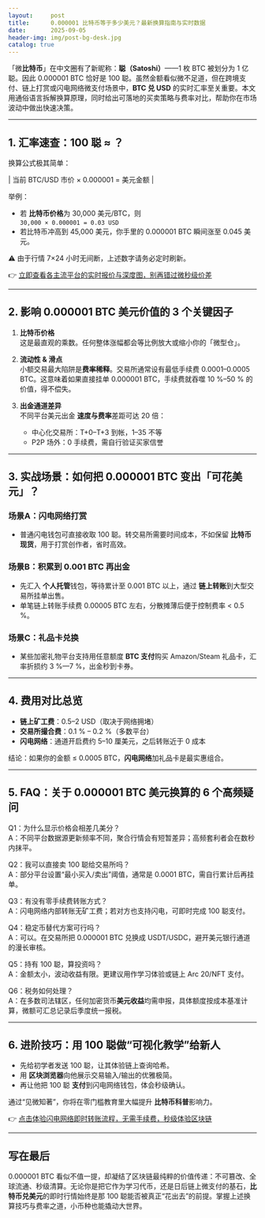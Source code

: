 ```yaml
---
layout:     post
title:      0.000001 比特币等于多少美元？最新换算指南与实时数据
date:       2025-09-05
header-img: img/post-bg-desk.jpg
catalog: true
---
```


「微**比特币**」在中文圈有了新昵称：**聪（Satoshi）**——1 枚 BTC 被划分为 1 亿聪。因此 0.000001 BTC 恰好是 100 聪。虽然金额看似微不足道，但在跨境支付、链上打赏或闪电网络微支付场景中，**BTC 兑 USD** 的实时汇率至关重要。本文用通俗语言拆解换算原理，同时给出可落地的买卖策略与费率对比，帮助你在市场波动中做出快速决策。

---

## 1. 汇率速查：100 聪 ≈ ？

换算公式极其简单：

| 当前 BTC/USD 市价 × 0.000001 = 美元金额 |

举例：  
- 若 **比特币价格**为 30,000 美元/BTC，则  
`30,000 × 0.000001 = 0.03 USD`  
- 若比特币冲高到 45,000 美元，你手里的 0.000001 BTC 瞬间涨至 0.045 美元。  

⚠️ 由于行情 7×24 小时无间断，上述数字请务必定时刷新。  

👉 [立即查看各主流平台的实时报价与深度图，别再错过微秒级价差](https://okxdog.com/)

---

## 2. 影响 0.000001 BTC 美元价值的 3 个关键因子

1. **比特币价格**  
   这是最直观的乘数。任何整体涨幅都会等比例放大或缩小你的「微型仓」。
  
2. **流动性 & 滑点**  
   小额交易最大陷阱是**费率稀释**。交易所通常设有最低手续费 0.0001–0.0005 BTC。这意味着如果直接挂单 0.000001 BTC，手续费就吞噬 10 %–50 % 的价值，得不偿失。

3. **出金通道差异**  
   不同平台美元出金 **速度与费率**差距可达 20 倍：  
   - 中心化交易所：T+0–T+3 到帐，$1–$35 不等  
   - P2P 场外：0 手续费，需自行验证买家信誉  

---

## 3. 实战场景：如何把 0.000001 BTC 变出「可花美元」？

### 场景A：闪电网络打赏
- 普通闪电钱包可直接收取 100 聪。转交易所需要时间成本，不如保留 **比特币现货**，用于打赏创作者，省时高效。  

### 场景B：积累到 0.001 BTC 再出金
- 先汇入 **个人托管**钱包，等待累计至 0.001 BTC 以上，通过 **链上转账**到大型交易所挂单出售。  
- 单笔链上转账手续费 0.00005 BTC 左右，分散摊薄后便于控制费率 < 0.5 %。  

### 场景C：礼品卡兑换
- 某些加密礼物平台支持用任意额度 **BTC 支付**购买 Amazon/Steam 礼品卡，汇率折损约 3 %—7 %，出金秒到卡券。  

---

## 4. 费用对比总览

- **链上矿工费**：0.5–2 USD（取决于网络拥堵）  
- **交易所撮合费**：0.1 % – 0.2 %（多数平台）  
- **闪电网络**：通道开启费约 5–10 厘美元，之后转账近于 0 成本  

结论：如果你的金额 ≤ 0.0005 BTC，**闪电网络**加礼品卡是最实惠组合。

---

## 5. FAQ：关于 0.000001 BTC 美元换算的 6 个高频疑问

Q1：为什么显示价格会相差几美分？  
A：不同平台数据源更新频率不同，聚合行情会有短暂差异；高频套利者会在数秒内抹平。

Q2：我可以直接卖 100 聪给交易所吗？  
A：部分平台设置“最小买入/卖出”阈值，通常是 0.0001 BTC，需自行累计后再挂单。

Q3：有没有零手续费转账方式？  
A：闪电网络内部转账无矿工费；若对方也支持闪电，可即时完成 100 聪支付。

Q4：稳定币替代方案可行吗？  
A：可以。在交易所把 0.000001 BTC 兑换成 USDT/USDC，避开美元银行通道的漫长审核。

Q5：持有 100 聪，算投资吗？  
A：金额太小，波动收益有限。更建议用作学习体验或链上 Arc 20/NFT 支付。

Q6：税务如何处理？  
A：在多数司法辖区，任何加密货币**美元收益**均需申报，具体额度按成本基准计算，微额可汇总记录后季度统一报税。

---

## 6. 进阶技巧：用 100 聪做“可视化教学”给新人

- 先给初学者发送 100 聪，让其体验链上查询哈希。  
- 用 **区块浏览器**向他展示交易输入/输出的优雅极简。  
- 再让他把 100 聪 **支付**到闪电网络钱包，体会秒级确认。  

通过“见微知著”，你将在零门槛教育里大幅提升 **比特币科普**影响力。  

👉 [点击体验闪电网络即时转账流程，无需手续费，秒级体验区块链](https://okxdog.com/)

---

## 写在最后

0.000001 BTC 看似不值一提，却凝结了区块链最纯粹的价值传递：不可篡改、全球流通、秒级清算。无论你是把它作为学习代币，还是日后链上微支付的基石，**比特币兑美元**的即时行情始终是那 100 聪能否被真正“花出去”的前提。掌握上述换算技巧与费率之道，小币种也能撬动大世界。